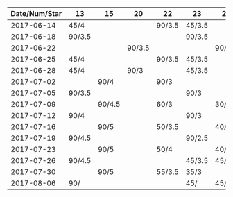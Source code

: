 Date/Num/Star   |  13    | 15     | 20     | 22     | 23     | 24
----------------|--------|--------|--------|--------|--------|--------
2017-06-14      | 45/4   |        |        | 90/3.5 | 45/3.5 | 
2017-06-18      | 90/3.5 |        |        |        | 90/3.5 |
2017-06-22      |        |        | 90/3.5 |        |        | 90/2.5
2017-06-25      | 45/4   |        |        | 90/3.5 | 45/3.5 |
2017-06-28      | 45/4   |        | 90/3   |        | 45/3.5 |
2017-07-02      |        | 90/4   |        | 90/3   |        |
2017-07-05      | 90/3.5 |        |        |        | 90/3   |
2017-07-09      |        | 90/4.5 |        | 60/3   |        | 30/3
2017-07-12      | 90/4   |        |        |        | 90/3   |
2017-07-16      |        | 90/5   |        | 50/3.5 |        | 40/2.5
2017-07-19      | 90/4.5 |        |        |        | 90/2.5 |
2017-07-23      |        | 90/5   |        | 50/4   |        | 40/3
2017-07-26      | 90/4.5 |        |        |        | 45/3.5 | 45/3
2017-07-30      |        | 90/5   |        | 55/3.5 | 35/3   |  
2017-08-06      | 90/    |        |        |        | 45/    | 45/ 

